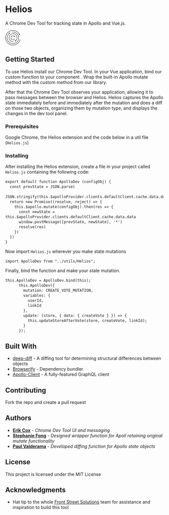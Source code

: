 # Helios 

A Chrome Dev Tool for tracking state in Apollo and Vue.js.

![](icon48.png)

## Getting Started

To use Helios install our Chrome Dev Tool. In your Vue application, bind our custom function to your component . Wrap the built-in Apollo mutate method with the custom method from our library. 

After that the Chrome Dev Tool observes your application, allowing it to pass messages between the browser and Helios. Helios captures the Apollo state immediately before and immediately after the mutation and does a diff on those two objects, organizing them by mutation type, and displays the changes in the dev tool panel.

### Prerequisites

Google Chrome, the Helios extension and the code below in a util file (`Helios.js`)

### Installing

After installing the Helios extension, create a file in your project called `Helios.js` containing the following code:

```
export default function ApolloDev (configObj) {
  const prevState = JSON.parse(
    JSON.stringify(this.$apolloProvider.clients.defaultClient.cache.data.data))
  return new Promise((resolve, reject) => {
    this.$apollo.mutate(configObj).then(res => {
      const newState = this.$apolloProvider.clients.defaultClient.cache.data.data
      window.postMessage([prevState, newState], '*')
      resolve(res)
    })
  })
}
```

Now import `Helios.js` wherever you make state mutations

```
import ApolloDev from "../utils/Helios";
```

Finally, bind the function and make your state mutation.

```
this.ApolloDev = ApolloDev.bind(this);
      this.ApolloDev({
        mutation: CREATE_VOTE_MUTATION,
        variables: {
          userId,
          linkId
        },
        update: (store, { data: { createVote } }) => {
          this.updateStoreAfterVote(store, createVote, linkId);
        }
      });
```

## Built With

* [deep-diff](https://www.npmjs.com/package/deep-diff) - A diffing tool for determining structural differences between objects
* [Browserify](http://browserify.org) - Dependency bundler
* [Apollo-Client](https://github.com/apollographql/apollo-client) - A fully-featured GraphQL client

## Contributing

Fork the repo and create a pull request

## Authors

* **[Erik Cox](https://github.com/erikcox)** - *Chrome Dev Tool UI and messaging* 
* **[Stephanie Fong](https://github.com/stfong)** - *Designed wrapper function for Apoll retaining original mutate functionality* 
* **[Paul Valderama](https://github.com/pvalderama)** - *Developed diffing function for Apollo state objects* 

## License

This project is licensed under the MIT License

## Acknowledgments

* Hat tip to the whole [Front Street Solutions](https://github.com/Front-Street/research) team for assistance and inspiration to build this tool